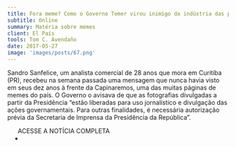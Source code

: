 ```yaml
---
title: Fora meme? Como o Governo Temer virou inimigo da indústria das piadas na Internet
subtitle: Online
summary: Matéria sobre memes
client: El País
tools: Tom C. Avendaño
date: 2017-05-27
image: 'images/posts/67.png'
---
```


Sandro Sanfelice, um analista comercial de 28 anos que mora em Curitiba (PR), recebeu na semana passada uma mensagem que nunca havia visto em seus dez anos à frente da Capinaremos, uma das muitas páginas de memes do país. O Governo o avisava de que as fotografias divulgadas a partir da Presidência “estão liberadas para uso jornalístico e divulgação das ações governamentais. Para outras finalidades, é necessária autorização prévia da Secretaria de Imprensa da Presidência da República”.

<div class="post__share"><ul class="share__list list-reset">ACESSE A NOTÍCIA COMPLETA<li class="share__item" style="margin-left: 10px"><a class="share__link share__facebook" style="background: #fa5657" href="https://brasil.elpais.com/brasil/2017/05/27/ciencia/1495899503_382776.html 
onclick=window.open(this.href, 'pop-up', 'left=20,top=20,width=500,height=500,toolbar=1,resizable=0'); return false;" title="Link" rel="nofollow"><i class="fa-solid fa-link"></i></a></li></ul></div>
<!-- <div class="gallery-box"><div class="gallery"><img src="/clipping/images/example-1.jpg" loading="lazy" alt="Project"><img src="/clipping/images/example-2.jpg" loading="lazy" alt="Project"></div><em>Gallery / <a href="https://www.freepik.com/" target="_blank">Freepic</a></em></div> -->